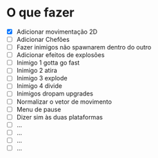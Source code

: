 # O que fazer

- [X] Adicionar movimentação 2D
- [ ] Adicionar Chefões
- [ ] Fazer inimigos não spawnarem dentro do outro
- [ ] Adicionar efeitos de explosões
- [ ] Inimigo 1 gotta go fast
- [ ] Inimigo 2 atira
- [ ] Inimigo 3 explode
- [ ] Inimigo 4 divide
- [ ] Inimigos dropam upgrades
- [ ] Normalizar o vetor de movimento
- [ ] Menu de pause
- [ ] Dizer sim às duas plataformas
- [ ] ...
- [ ] ...
- [ ] ...
- [ ] ...